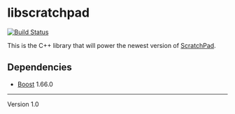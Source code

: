 # libscratchpad
[![Build Status](https://travis-ci.org/eiskalteschatten/libscratchpad.svg?branch=master)](https://travis-ci.org/eiskalteschatten/libscratchpad)

This is the C++ library that will power the newest version of [ScratchPad](https://github.com/eiskalteschatten/ScratchPad2).

## Dependencies

- [Boost](http://www.boost.org/) 1.66.0

---

Version 1.0
